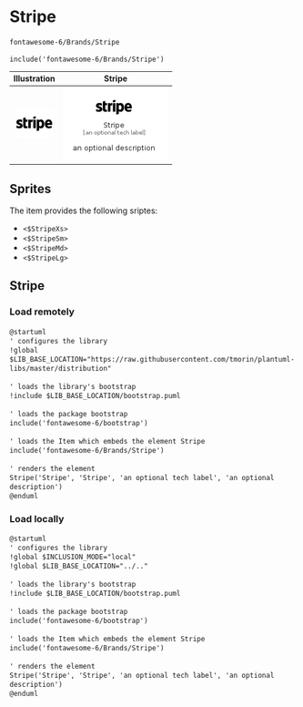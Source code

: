 # Stripe


```text
fontawesome-6/Brands/Stripe
```

```text
include('fontawesome-6/Brands/Stripe')
```



| Illustration | Stripe |
| :---: | :---: |
| ![illustration for Illustration](../../fontawesome-6/Brands/Stripe.png) | ![illustration for Stripe](../../fontawesome-6/Brands/Stripe.Local.png) |



## Sprites
The item provides the following sriptes:

- `<$StripeXs>`
- `<$StripeSm>`
- `<$StripeMd>`
- `<$StripeLg>`





## Stripe

### Load remotely
```plantuml
@startuml
' configures the library
!global $LIB_BASE_LOCATION="https://raw.githubusercontent.com/tmorin/plantuml-libs/master/distribution"

' loads the library's bootstrap
!include $LIB_BASE_LOCATION/bootstrap.puml

' loads the package bootstrap
include('fontawesome-6/bootstrap')

' loads the Item which embeds the element Stripe
include('fontawesome-6/Brands/Stripe')

' renders the element
Stripe('Stripe', 'Stripe', 'an optional tech label', 'an optional description')
@enduml
```

### Load locally
```plantuml
@startuml
' configures the library
!global $INCLUSION_MODE="local"
!global $LIB_BASE_LOCATION="../.."

' loads the library's bootstrap
!include $LIB_BASE_LOCATION/bootstrap.puml

' loads the package bootstrap
include('fontawesome-6/bootstrap')

' loads the Item which embeds the element Stripe
include('fontawesome-6/Brands/Stripe')

' renders the element
Stripe('Stripe', 'Stripe', 'an optional tech label', 'an optional description')
@enduml
```

